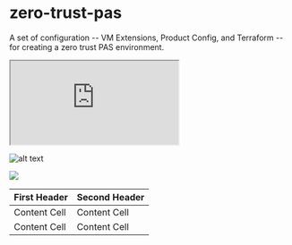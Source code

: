 # zero-trust-pas
A set of configuration -- VM Extensions, Product Config, and Terraform -- for creating a zero trust PAS environment.

<iframe src="https://docs.google.com/spreadsheets/d/e/2PACX-1vTHhMFHeHE5mSX8D9a44-2IK9hKL2rFLWbtKGpvlbN153eMetg5leuj01V3KZ2iVHvRkzRTCkiSbNvX/pubhtml?gid=1409432711&amp;single=true&amp;widget=true&amp;headers=false"></iframe>

![alt text](https://www.draw.io/?lightbox=1&highlight=0000ff&edit=_blank&layers=1&nav=1&title=Zero%20Trust%20PAS#Uhttps%3A%2F%2Fdrive.google.com%2Fa%2Fpivotal.io%2Fuc%3Fid%3D1XlFiPPphV89hBhs2cg5yUl08EH7w2YNL%26export%3Ddownload "Reference Diagram")

<img src="https://www.draw.io/?lightbox=1&highlight=0000ff&edit=_blank&layers=1&nav=1&title=Zero%20Trust%20PAS#Uhttps%3A%2F%2Fdrive.google.com%2Fa%2Fpivotal.io%2Fuc%3Fid%3D1XlFiPPphV89hBhs2cg5yUl08EH7w2YNL%26export%3Ddownload">


| First Header  | Second Header |
| ------------- | ------------- |
| Content Cell  | Content Cell  |
| Content Cell  | Content Cell  |
